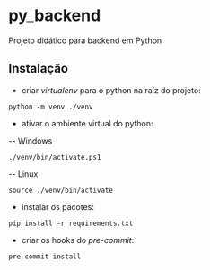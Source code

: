 # py_backend
Projeto didático para backend em Python

## Instalação
- criar *virtualenv* para o python na raíz do projeto:
```
python -m venv ./venv
```

- ativar o ambiente virtual do python:

-- Windows
```
./venv/bin/activate.ps1
```

-- Linux
```
source ./venv/bin/activate
```

- instalar os pacotes:
```
pip install -r requirements.txt
```

- criar os hooks do *pre-commit*:
```
pre-commit install
```
